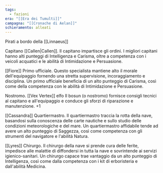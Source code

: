 ```yaml
---
tags:
  - fazioni
era: "[[Era dei Tumulti]]"
campagna: "[[Cronache di Aelan]]"
schieramento: alleati
---
```

Pirati a bordo della [[Linnaeus]]

Capitano [[Callen|Callen]]. Il capitano impartisce gli ordini. I migliori capitani hanno alti punteggi di Intelligenza e Carisma, oltre a competenza con i veicoli acquatici e le abilità di Intimidazione e Persuasione.

[[Fiore]] Primo ufficiale. Questo specialista mantiene alto il morale dell'equipaggio fornendo una stretta supervisione, incoraggiamento e disciplina. Un primo ufficiale beneficia di un alto punteggio di Carisma, così come della competenza con le abilità di Intimidazione e Persuasione.

Nostromo. [[Vex Vertex]] elfo Il bosun (o nostromo) fornisce consigli tecnici al capitano e all'equipaggio e conduce gli sforzi di riparazione e manutenzione. 
+1 

[[Cassandra]] Quartiermastro. Il quartiermastro traccia la rotta della nave, basandosi sulla conoscenza delle carte nautiche e sullo studio delle condizioni meteorologiche e del mare. Un quartiermastro affidabile tende ad avere un alto punteggio di Saggezza, così come competenza con gli strumenti del navigatore e l'abilità Natura.

[[Lyres]] Chirurgo. Il chirurgo della nave si prende cura delle ferite, impedisce alle malattie di diffondersi in tutta la nave e sovrintende ai servizi igienico-sanitari. Un chirurgo capace trae vantaggio da un alto punteggio di Intelligenza, così come dalla competenza con i kit di erboristeria e dall'abilità Medicina.